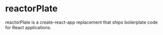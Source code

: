 # reactorPlate
reactorPlate is a create-react-app replacement that ships boilerplate code for React applications.

